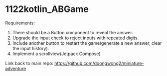 # 1122kotlin_ABGame

Requirements:  
1. There should be a Button component to reveal the answer.
2. Upgrade the input check to reject inputs with repeated digits.
3. Include another button to restart the game(generate a new answer, clear the input history).
4. Implement a scrollview(Jetpack Compose)

Link back to main repo:
https://github.com/doongwong2/miniature-adventure
